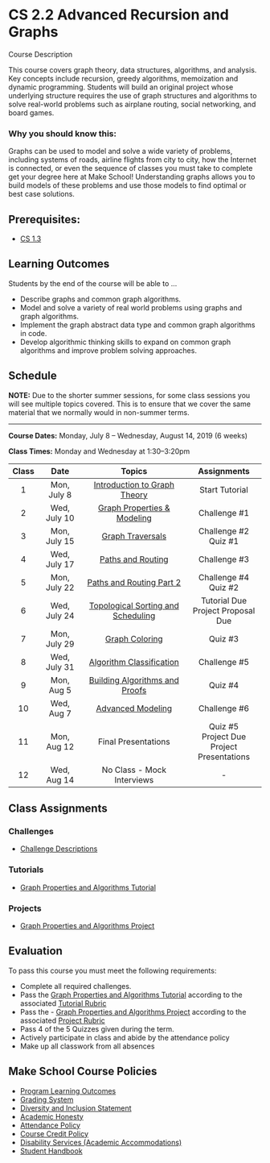 # CS 2.2 Advanced Recursion and Graphs

Course Description

This course covers graph theory, data structures, algorithms, and analysis. Key concepts include recursion, greedy algorithms, memoization and dynamic programming. Students will build an original project whose underlying structure requires the use of graph structures and algorithms to solve real-world problems such as airplane routing, social networking, and board games.


### Why you should know this:

Graphs can be used to model and solve a wide variety of problems, including systems of roads, airline flights from city to city, how the Internet is connected, or even the sequence of classes you must take to complete get your degree here at Make School!  Understanding graphs allows you to build models of these problems and use those models to find optimal or best case solutions.


## Prerequisites:  

- [CS 1.3](https://github.com/Make-School-Courses/CS-1.3-Core-Data-Structures)

## Learning Outcomes

Students by the end of the course will be able to ...

- Describe graphs and common graph algorithms.
- Model and solve a variety of real world problems using graphs and graph algorithms.
- Implement the graph abstract data type and common graph algorithms in code.
- Develop algorithmic thinking skills to expand on common graph algorithms and improve problem solving approaches.


## Schedule

**NOTE:** Due to the shorter summer sessions, for some class sessions you will see multiple topics covered. This is to ensure that we cover the same material that we normally would in non-summer terms.


---
**Course Dates:** Monday, July 8 – Wednesday, August 14, 2019 (6 weeks)

**Class Times:** Monday and Wednesday at 1:30–3:20pm



| Class |          Date          |                 Topics    | Assignments |  
|:-----:|:----------------------:|:---------------------------------------:| :--------------------------------: |  
|  1 |  Mon, July 8                         | [Introduction to Graph Theory] | Start Tutorial |  
|  2 |  Wed, July 10                      |  [Graph Properties & Modeling]  | Challenge #1  |  
|  3 |  Mon, July 15  |                         [Graph Traversals] | Challenge #2 <br> Quiz #1 |  
|  4 |  Wed, July 17 | [Paths and Routing] | Challenge #3|  
|  5 |  Mon, July 22 | [Paths and Routing Part 2] |  Challenge #4 <br> Quiz #2  |  
|  6 |  Wed, July 24   | [Topological Sorting and Scheduling] | Tutorial Due <br>  Project Proposal Due |  
|  7 |  Mon, July 29                        | [Graph Coloring] | Quiz #3  |  
|  8 |  Wed, July 31                    | [Algorithm Classification] | Challenge #5 |  
|  9 |  Mon, Aug 5                        | [Building Algorithms and Proofs]  | Quiz #4 |  
| 10 |  Wed, Aug 7                        | [Advanced Modeling] | Challenge #6 |  
| 11 |  Mon, Aug 12                           |  Final Presentations  |  Quiz #5 <br> Project Due <br> Project Presentations | .  
| 12 |  Wed, Aug 14                        | No Class - Mock Interviews | - |  



[Introduction to Graph Theory]: Lessons/1.Intro-Graph-Theory.md
[Graph Properties & Modeling]: Lessons/2.Graph-Properties.md
[Graph Traversals]: Lessons/3.Graph-Traversals.md
[Paths and Routing]: Lessons/4.Routing.md
[Paths and Routing Part 2]: Lessons/5.Routing-2.md
[Topological Sorting and Scheduling]: Lessons/6.Scheduling.md
[Graph Coloring]: Lessons/7.Graph-Coloring.md
[Algorithm Classification]: Lessons/8.Algorithm-Classification.md
[Building Algorithms and Proofs]: Lessons/9.Building-Algoritms.md
[Advanced Modeling]: Lessons/10.Advanced-Modeling.md

## Class Assignments

### Challenges
- [Challenge Descriptions](Assignments/Challenges.md)
### Tutorials

- [Graph Properties and Algorithms Tutorial](Assignments/Graph-Tutorial.md)

### Projects

- [Graph Properties and Algorithms Project](Assignments/Graph-Project.md)

## Evaluation

To pass this course you must meet the following requirements:

- Complete all required challenges.
- Pass the [Graph Properties and Algorithms Tutorial](Assignments/Graph-Tutorial.md) according to the associated [Tutorial Rubric](Assignments/Graph-Tutorial-Rubric.md)
- Pass the - [Graph Properties and Algorithms Project](Assignments/Graph-Project.md)  according to the associated [Project Rubric](Graph-Project-Rubric.md)
- Pass 4 of the 5 Quizzes given during the term.
- Actively participate in class and abide by the attendance policy
- Make up all classwork from all absences

## Make School Course Policies

- [Program Learning Outcomes](https://make.sc/program-learning-outcomes)
- [Grading System](https://make.sc/grading-system)
- [Diversity and Inclusion Statement](https://make.sc/diversity-and-inclusion-statement)
- [Academic Honesty](https://make.sc/academic-honesty-policy)
- [Attendance Policy](https://make.sc/attendance-policy)
- [Course Credit Policy](https://make.sc/course-credit-policy)
- [Disability Services (Academic Accommodations)](https://make.sc/disability-services)
- [Student Handbook](https://make.sc/student-handbook)
